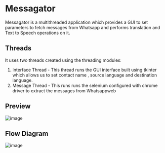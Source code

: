 # Messagator
Messagator is a multithreaded application which provides a GUI to set parameters to fetch messages from Whatsapp and performs translation and Text to Speech operations on it.

## Threads
It uses two threads created using the threading modules:
  1. Interface Thread - This thread runs the GUI interface built using tkinter which allows us to set contact name , source language and destination language.
  2. Message Thread - This runs runs the selenium configured with chrome driver to extract the messages from Whatsappweb

## Preview

![image](https://user-images.githubusercontent.com/89783934/210997696-23f5a8c9-724e-455f-83d6-5007bb4fac29.png)

## Flow Diagram

![image](https://user-images.githubusercontent.com/89783934/210999113-29a40339-9f6f-41d9-a750-81d11e063b2f.png)


